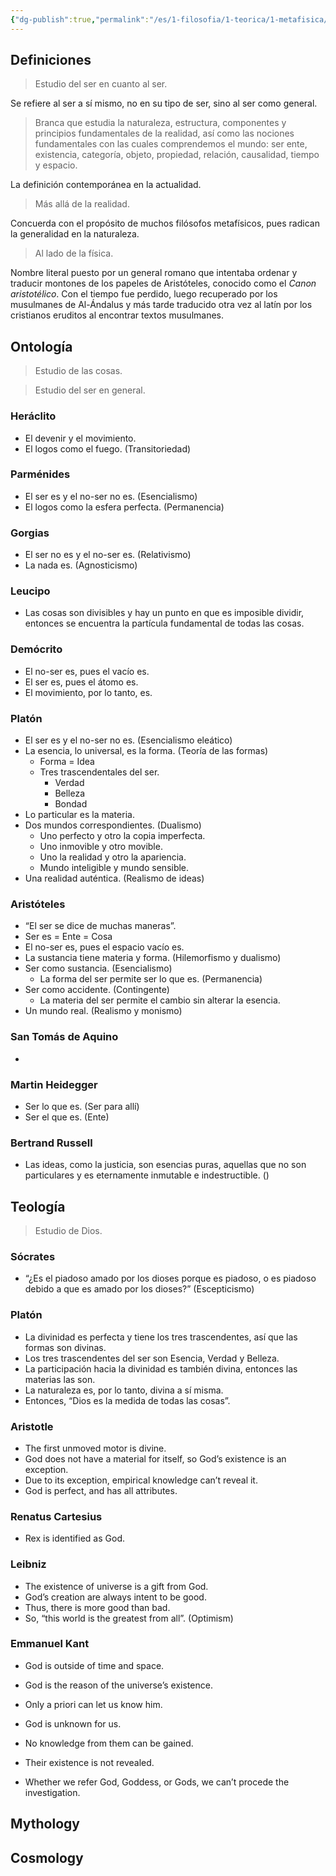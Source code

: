 ```yaml
---
{"dg-publish":true,"permalink":"/es/1-filosofia/1-teorica/1-metafisica/","created":"","updated":""}
---
```


## Definiciones

> Estudio del ser en cuanto al ser.

Se refiere al ser a sí mismo, no en su tipo de ser, sino al ser como general.

> Branca que estudia la naturaleza, estructura, componentes y principios fundamentales de la realidad, así como las nociones fundamentales con las cuales comprendemos el mundo: ser ente, existencia, categoría, objeto, propiedad, relación, causalidad, tiempo y espacio.

La definición contemporánea en la actualidad.

> Más allá de la realidad.

Concuerda con el propósito de muchos filósofos metafísicos, pues radican la generalidad en la naturaleza.

> Al lado de la física.

Nombre literal puesto por un general romano que intentaba ordenar y traducir montones de los papeles de Aristóteles, conocido como el *Canon aristotélico*. Con el tiempo fue perdido, luego recuperado por los musulmanes de Al-Ándalus y más tarde traducido otra vez al latín por los cristianos eruditos al encontrar textos musulmanes.
## Ontología

> Estudio de las cosas.

> Estudio del ser en general.

### Heráclito
- El devenir y el movimiento.
- El logos como el fuego. (Transitoriedad)
### Parménides
- El ser es y el no-ser no es. (Esencialismo)
- El logos como la esfera perfecta. (Permanencia)
### Gorgias
- El ser no es y el no-ser es. (Relativismo)
- La nada es. (Agnosticismo)
### Leucipo
- Las cosas son divisibles y hay un punto en que es imposible dividir, entonces se encuentra la partícula fundamental de todas las cosas.
### Demócrito
- El no-ser es, pues el vacío es.
- El ser es, pues el átomo es.
- El movimiento, por lo tanto, es.
### Platón
- El ser es y el no-ser no es. (Esencialismo eleático)
- La esencia, lo universal, es la forma. (Teoría de las formas)
	- Forma = Idea
	- Tres trascendentales del ser.
		- Verdad
		- Belleza
		- Bondad
- Lo particular es la materia.
- Dos mundos correspondientes. (Dualismo)
	- Uno perfecto y otro la copia imperfecta.
	- Uno inmovible y otro movible.
	- Uno la realidad y otro la apariencia.
	- Mundo inteligible y mundo sensible.
- Una realidad auténtica. (Realismo de ideas)
### Aristóteles
- “El ser se dice de muchas maneras”.
- Ser es = Ente = Cosa
- El no-ser es, pues el espacio vacío es.
- La sustancia tiene materia y forma. (Hilemorfismo y dualismo)
- Ser como sustancia. (Esencialismo)
	- La forma del ser permite ser lo que es. (Permanencia)
- Ser como accidente. (Contingente)
	- La materia del ser permite el cambio sin alterar la esencia.
- Un mundo real. (Realismo y monismo)

### San Tomás de Aquino
- 
### Martin Heidegger
- Ser lo que es. (Ser para allí)
- Ser el que es. (Ente)
### Bertrand Russell
- Las ideas, como la justicia, son esencias puras, aquellas que no son particulares y es eternamente inmutable e indestructible. ()
## Teología

> Estudio de Dios.

### Sócrates
- “¿Es el piadoso amado por los dioses porque es piadoso, o es piadoso debido a que es amado por los dioses?” (Escepticismo)
### Platón
- La divinidad es perfecta y tiene los tres trascendentes, así que las formas son divinas.
- Los tres trascendentes del ser son Esencia, Verdad y Belleza.
- La participación hacia la divinidad es también divina, entonces las materias las son.
- La naturaleza es, por lo tanto, divina a sí misma.
- Entonces, “Dios es la medida de todas las cosas”.

### Aristotle
- The first unmoved motor is divine.
- God does not have a material for itself, so God’s existence is an exception.
- Due to its exception, empirical knowledge can’t reveal it.
- God is perfect, and has all attributes.
### Renatus Cartesius
- Rex is identified as God.
### Leibniz
- The existence of universe is a gift from God.
- God’s creation are always intent to be good.
- Thus, there is more good than bad.
- So, “this world is the greatest from all”. (Optimism)
### Emmanuel Kant
- God is outside of time and space.
- God is the reason of the universe’s existence.
- Only a priori can let us know him.

- God is unknown for us.
- No knowledge from them can be gained.
- Their existence is not revealed.
- Whether we refer God, Goddess, or Gods, we can’t procede the investigation.
## Mythology

## Cosmology

